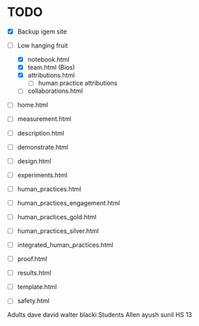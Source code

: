 # TODO

- [x] Backup igem site
- [ ] Low hanging fruit
	- [x] notebook.html
	- [x] team.html (Bios)
	- [x] attributions.html
		- [ ] human practice attributions
	- [ ] collaborations.html

- [ ] home.html
- [ ] measurement.html
- [ ] description.html
- [ ] demonstrate.html
- [ ] design.html
- [ ] experiments.html
- [ ] human_practices.html
- [ ] human_practices_engagement.html
- [ ] human_practices_gold.html
- [ ] human_practices_silver.html
- [ ] integrated_human_practices.html
- [ ] proof.html
- [ ] results.html
- [ ] template.html
- [ ] safety.html



Adults 
	dave 
	david 
	walter
	blacki
Students
	Allen 
	ayush
	sunil
HS
	13 

